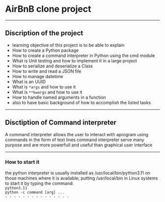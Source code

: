 # AirBnB clone project
---
## Discription of the project
- learning objective of this project is to be able to explain
- How to create a Python package
- How to create a command interpreter in Python using the cmd module
- What is Unit testing and how to implement it in a large project
- How to serialize and deserialize a Class
- How to write and read a JSON file
- How to manage datetime
- What is an UUID
- What is `*args` and how to use it
- What is `**kwargs` and how to use it
- How to handle named arguments in a function
- also to have basic background of how to accomplish the listed tasks
- - - 

## Disctiption of Command interpreter
A command interpreter allows the user to interact with aprogram
using commands in the form of text lines
command interpreter serve many purpose and are more powerfull and useful 
than graphical user interface
 - - - - - - - - - - - - - - - - - 
### How to start it
 
the python interpreter is usually installed as /usr/local/bin/python3.11 on those
machines where it is available; putting /usr/local/bin in Linux systems
to start it by typing the command:   
`python3.11`   
`python -c command [arg] ...`   
`- - - - - - - - - - - - - - - ` 
